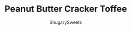 ---
layout: ../../layouts/MarkdownPostLayout.astro
title: Peanut Butter Cracker Toffee
author: ShugarySweets
pubDate: 2022-03-04
description: "Peanut Butter Cracker Toffee is crackly, sweet and downright irresistible. Turn crackers into delicious homemade candy with this easy recipe!"
image_url: https://www.shugarysweets.com/wp-content/uploads/2015/12/peanut-butter-cracker-toffee-2.jpg
tags: ["Candy","American"]
calories: 82
protein: 1
carbohydrates: 7
fats: 6
fiber: 0
ingredients: ["40 saltine crackers (or club crackers)","3/4 cup unsalted butter","3/4 cup granulated sugar","1/2 cup creamy peanut butter, divided","1 package (11 ounce) white chocolate chips"]
serves: 40
time: "20 minutes"
prepTime: "10 minutes"
instructions: ["Line a 15x10x1-inch baking sheet with parchment paper. Lay crackers in a single layer to cover the bottom of the pan. Set aside. Preheat oven to 375°F.","In a small saucepan over medium-high heat, melt butter. Add in sugar and bring to a rolling boil, stirring constantly. Once boiling, remove from heat and add ¼ cup peanut butter and stir until smooth. Pour over crackers.","Bake for 10 minutes. Remove from oven and cool completely.","In a small, microwave safe bowl, combine white chocolate chips with remaining 1/4 cup peanut butter. Microwave for one minute, stir until smooth. If not completely melted, heat for 15 second intervals, stirring each time to test for smoothness. Pour over slightly cooled (they can still be a little warm) toffee.","Cool completely (I put it in the refrigerator to speed set the toffee).","Once cooled, cut into bite sized pieces and enjoy. Store in airtight container."]
nutrition: ["82 calories","7 grams carbohydrates","9 milligrams cholesterol","6 grams fat","0 grams fiber","1 grams protein","3 grams saturated fat","44 milligrams sodium","5 grams sugar","0 grams trans fat","2 grams unsaturated fat"]
---